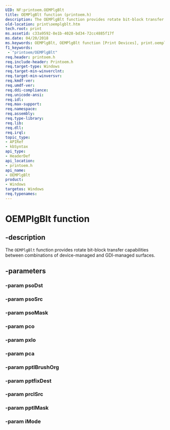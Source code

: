 ```yaml
---
UID: NF:printoem.OEMPlgBlt
title: OEMPlgBlt function (printoem.h)
description: The OEMPlgBlt function provides rotate bit-block transfer capabilities between combinations of device-managed and GDI-managed surfaces.
old-location: print\oemplgblt.htm
tech.root: print
ms.assetid: c33a9592-8e1b-4028-bd34-72cc4885f17f
ms.date: 04/20/2018
ms.keywords: OEMPlgBlt, OEMPlgBlt function [Print Devices], print.oemplgblt, print_unidrv-pscript_rendering_b0052697-f944-4969-94c3-efc74838d571.xml, printoem/OEMPlgBlt
f1_keywords:
 - "printoem/OEMPlgBlt"
req.header: printoem.h
req.include-header: Printoem.h
req.target-type: Windows
req.target-min-winverclnt: 
req.target-min-winversvr: 
req.kmdf-ver: 
req.umdf-ver: 
req.ddi-compliance: 
req.unicode-ansi: 
req.idl: 
req.max-support: 
req.namespace: 
req.assembly: 
req.type-library: 
req.lib: 
req.dll: 
req.irql: 
topic_type:
- APIRef
- kbSyntax
api_type:
- HeaderDef
api_location:
- printoem.h
api_name:
- OEMPlgBlt
product:
- Windows
targetos: Windows
req.typenames: 
---
```


# OEMPlgBlt function


## -description


The <code>OEMPlgBlt</code> function provides rotate bit-block transfer capabilities between combinations of device-managed and GDI-managed surfaces.


## -parameters




### -param psoDst


### -param psoSrc


### -param psoMask


### -param pco


### -param pxlo


### -param pca


### -param pptlBrushOrg


### -param pptfixDest


### -param prclSrc


### -param pptlMask


### -param iMode


